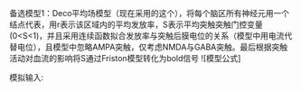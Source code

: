 备选模型1：Deco平均场模型（现在采用的这个），将每个脑区所有神经元用一个结点代表，用r表示该区域内的平均发放率，S表示平均突触突触门控变量(0<S<1)，并且采用连续函数拟合发放率与突触后膜电位的关系（模型中用电流代替电位），且模型中忽略AMPA突触，仅考虑NMDA与GABA突触。最后根据突触活动对血流的影响将S通过Friston模型转化为bold信号
![模型公式]



模拟输入:
